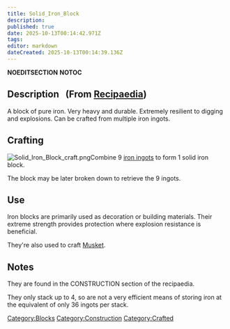 ```yaml
---
title: Solid_Iron_Block
description: 
published: true
date: 2025-10-13T00:14:42.971Z
tags: 
editor: markdown
dateCreated: 2025-10-13T00:14:39.136Z
---
```


__NOEDITSECTION__ __NOTOC__

## Description   (From [Recipaedia](.. "wikilink"))

A block of pure iron. Very heavy and durable. Extremely resilient to
digging and explosions. Can be crafted from multiple iron ingots.

## Crafting

![Solid_Iron_Block_craft.png](Solid_Iron_Block_craft.png
"Solid_Iron_Block_craft.png")Combine 9 [iron
ingots](iron_Ingot "wikilink") to form 1 solid iron block.

The block may be later broken down to retrieve the 9 ingots.

## Use

Iron blocks are primarily used as decoration or building materials.
Their extreme strength provides protection where explosion resistance is
beneficial.

They're also used to craft [Musket](../Weapons/Musket.md "wikilink").

## Notes 

They are found in the CONSTRUCTION section of the recipaedia.

They only stack up to 4, so are not a very efficient means of storing
iron at the equivalent of only 36 ingots per stack.

[Category:Blocks](Category:Blocks "wikilink")
[Category:Construction](Category:Construction "wikilink")
[Category:Crafted](Category:Crafted "wikilink")